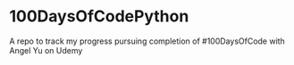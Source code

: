 # 100DaysOfCodePython
A repo to track my progress pursuing completion of #100DaysOfCode with Angel Yu on Udemy 
